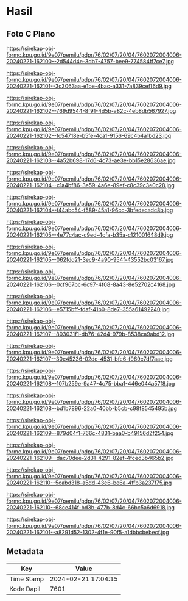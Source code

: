 # Hasil

## Foto C Plano

https://sirekap-obj-formc.kpu.go.id/9e07/pemilu/pdpr/76/02/07/20/04/7602072004006-20240221-162100--2d544d4e-3db7-4757-bee9-774584ff7ce7.jpg

https://sirekap-obj-formc.kpu.go.id/9e07/pemilu/pdpr/76/02/07/20/04/7602072004006-20240221-162101--3c3063aa-e1be-4bac-a331-7a839cef16d9.jpg

https://sirekap-obj-formc.kpu.go.id/9e07/pemilu/pdpr/76/02/07/20/04/7602072004006-20240221-162102--769d9544-8f91-4d5b-a82c-4eb8db567927.jpg

https://sirekap-obj-formc.kpu.go.id/9e07/pemilu/pdpr/76/02/07/20/04/7602072004006-20240221-162102--fc54718e-b5fe-4ca1-9156-69c4b4a1bd23.jpg

https://sirekap-obj-formc.kpu.go.id/9e07/pemilu/pdpr/76/02/07/20/04/7602072004006-20240221-162103--4a52b698-17d6-4c73-ae3e-bb15e28636ae.jpg

https://sirekap-obj-formc.kpu.go.id/9e07/pemilu/pdpr/76/02/07/20/04/7602072004006-20240221-162104--c1a4bf86-3e59-4a6e-89ef-c8c39c3e0c28.jpg

https://sirekap-obj-formc.kpu.go.id/9e07/pemilu/pdpr/76/02/07/20/04/7602072004006-20240221-162104--f44abc54-f589-45a1-96cc-3bfedecadc8b.jpg

https://sirekap-obj-formc.kpu.go.id/9e07/pemilu/pdpr/76/02/07/20/04/7602072004006-20240221-162105--4e77c4ac-c9ed-4cfa-b35a-c121001648d9.jpg

https://sirekap-obj-formc.kpu.go.id/9e07/pemilu/pdpr/76/02/07/20/04/7602072004006-20240221-162105--062fdd21-3ec9-4a90-954f-43552bc03167.jpg

https://sirekap-obj-formc.kpu.go.id/9e07/pemilu/pdpr/76/02/07/20/04/7602072004006-20240221-162106--0cf967bc-6c97-4f08-8a43-8e52702c4168.jpg

https://sirekap-obj-formc.kpu.go.id/9e07/pemilu/pdpr/76/02/07/20/04/7602072004006-20240221-162106--e5715bff-fdaf-41b0-8de7-355a61492240.jpg

https://sirekap-obj-formc.kpu.go.id/9e07/pemilu/pdpr/76/02/07/20/04/7602072004006-20240221-162107--803031f1-db76-42d4-979b-8538ca9abd12.jpg

https://sirekap-obj-formc.kpu.go.id/9e07/pemilu/pdpr/76/02/07/20/04/7602072004006-20240221-162107--30e45236-02dc-4531-bfe6-f969c7df7aae.jpg

https://sirekap-obj-formc.kpu.go.id/9e07/pemilu/pdpr/76/02/07/20/04/7602072004006-20240221-162108--107b259e-9a47-4c75-bba1-446e044a57f8.jpg

https://sirekap-obj-formc.kpu.go.id/9e07/pemilu/pdpr/76/02/07/20/04/7602072004006-20240221-162108--bd1b7896-22a0-40bb-b5cb-c98f8545495b.jpg

https://sirekap-obj-formc.kpu.go.id/9e07/pemilu/pdpr/76/02/07/20/04/7602072004006-20240221-162109--879d04f1-766c-4831-baa0-b49156d2f254.jpg

https://sirekap-obj-formc.kpu.go.id/9e07/pemilu/pdpr/76/02/07/20/04/7602072004006-20240221-162109--dac70dee-2d31-4291-82ef-4fced3b465b2.jpg

https://sirekap-obj-formc.kpu.go.id/9e07/pemilu/pdpr/76/02/07/20/04/7602072004006-20240221-162110--5cabd318-a5dd-43e6-be6a-4ffb3a237f75.jpg

https://sirekap-obj-formc.kpu.go.id/9e07/pemilu/pdpr/76/02/07/20/04/7602072004006-20240221-162110--68ce414f-bd3b-477b-8d4c-66bc5a6d6918.jpg

https://sirekap-obj-formc.kpu.go.id/9e07/pemilu/pdpr/76/02/07/20/04/7602072004006-20240221-162101--a8291d52-1302-4f1e-90f5-a1dbbcbebecf.jpg


## Metadata

| Key        | Value               |
| ---------- | ------------------- |
| Time Stamp | 2024-02-21 17:04:15 |
| Kode Dapil | 7601                |



